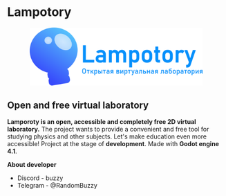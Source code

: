 # Lampotory
<p align="center">
	<img src="assets/logo/logo.png" width="400" alt="Lampotory logo">
</p>

## Open and free virtual laboratory
**Lamporoty is an open, accessible and completely free 2D virtual laboratory.**
The project wants to provide a convenient and free tool for studying physics and other subjects.
Let's make education even more accessible! Project at the stage of **development**. Made with **Godot engine 4.1**.

****About developer****
* Discord - buzzy
* Telegram - @RandomBuzzy
